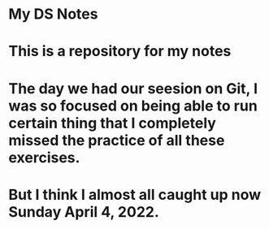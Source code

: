 # My DS Notes

# This is a repository for my notes
# The day we had our seesion on Git, I was so focused on being able to run certain thing that I completely missed the practice of all these exercises.
# But I think I almost all caught up now Sunday April 4, 2022.